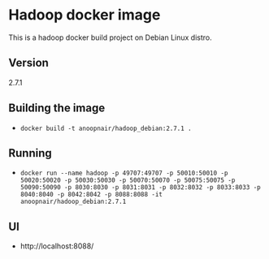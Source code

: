 # Hadoop docker image
This is a hadoop docker build project on Debian Linux distro.

## Version
2.7.1


## Building the image
- ``docker build -t anoopnair/hadoop_debian:2.7.1 .``

## Running
- ``docker run --name hadoop -p 49707:49707 -p 50010:50010 -p 50020:50020 -p 50030:50030 -p 50070:50070 -p 50075:50075 -p 50090:50090 -p 8030:8030 -p 8031:8031 -p 8032:8032 -p 8033:8033 -p 8040:8040 -p 8042:8042 -p 8088:8088 -it anoopnair/hadoop_debian:2.7.1``

## UI
- http://localhost:8088/

